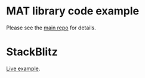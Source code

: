 # MAT library code example

Please see the [main repo](https://github.com/FlorisSteenkamp/mat-examples) for details.

# StackBlitz

[Live example](https://stackblitz.com/edit/typescript-jhukxd).
